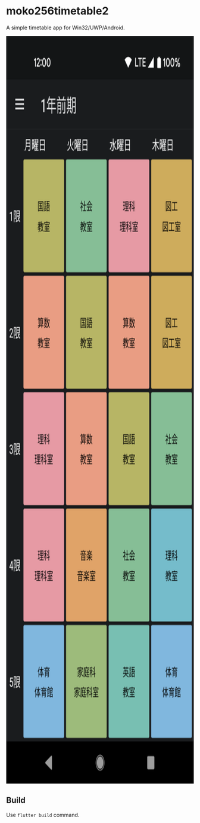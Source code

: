 # moko256timetable2
A simple timetable app for Win32/UWP/Android.

<img src="docs/screenshot.png" style="height:50vh;">

## Build
Use `flutter build` command.
